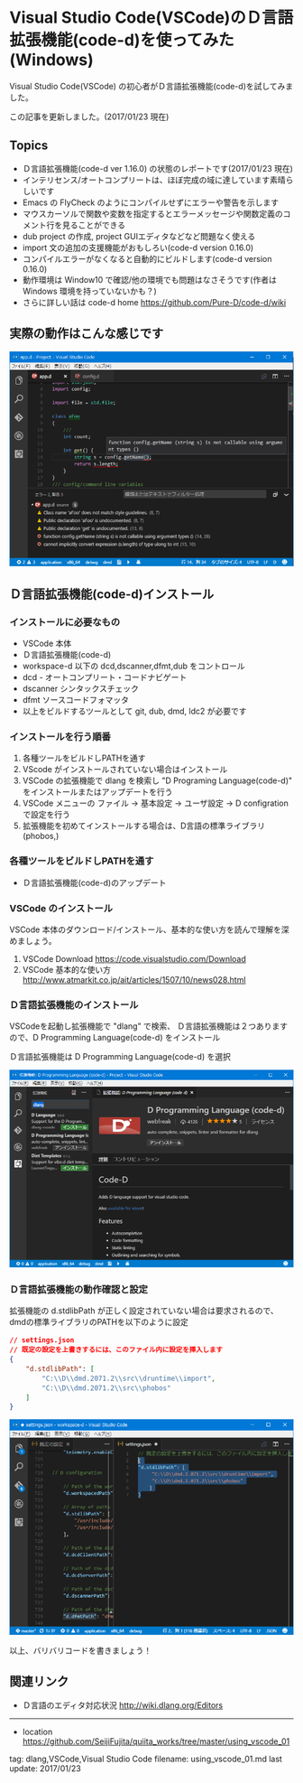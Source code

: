 # Visual Studio Code(VSCode)のＤ言語拡張機能(code-d)を使ってみた(Windows)

Visual Studio Code(VSCode) の初心者がＤ言語拡張機能(code-d)を試してみました。

この記事を更新しました。(2017/01/23 現在)

## Topics

- Ｄ言語拡張機能(code-d ver 1.16.0) の状態のレポートです(2017/01/23 現在)
- インテリセンス/オートコンプリートは、ほぼ完成の域に達しています素晴らしいです
- Emacs の FlyCheck のようにコンパイルせずにエラーや警告を示します
- マウスカーソルで関数や変数を指定するとエラーメッセージや関数定義のコメント行を見ることができる
- dub project の作成, project GUIエディタなどなど問題なく使える
- import 文の追加の支援機能がおもしろい(code-d version 0.16.0)
- コンパイルエラーがなくなると自動的にビルドします(code-d version 0.16.0)
- 動作環境は Window10 で確認/他の環境でも問題はなさそうです(作者はWindows 環境を持っていないかも？)
- さらに詳しい話は code-d home  https://github.com/Pure-D/code-d/wiki

## 実際の動作はこんな感じです
![vscode_dlang_intellisense.png](https://raw.githubusercontent.com/SeijiFujita/quiita_works/master/using_vscode_01/vscode_dlang_intellisense.png)

## Ｄ言語拡張機能(code-d)インストール


### インストールに必要なもの

- VSCode 本体
- Ｄ言語拡張機能(code-d)
- workspace-d 以下の dcd,dscanner,dfmt,dub をコントロール　
- dcd - オートコンプリート・コードナビゲート
- dscanner シンタックスチェック
- dfmt ソースコードフォマッタ
- 以上をビルドするツールとして git, dub, dmd, ldc2 が必要です


### インストールを行う順番 

1. 各種ツールをビルドしPATHを通す
1. VScode がインストールされていない場合はインストール
1. VSCode の拡張機能で dlang を検索し "D Programing Language(code-d)" をインストールまたはアップデートを行う
1. VSCode メニューの ファイル -> 基本設定 -> ユーザ設定 ->  D configration で設定を行う
1. 拡張機能を初めてインストールする場合は、D言語の標準ライブラリ(phobos,)


### 各種ツールをビルドしPATHを通す

- Ｄ言語拡張機能(code-d)のアップデート 

### VSCode のインストール 

VSCode 本体のダウンロード/インストール、基本的な使い方を読んで理解を深めましょう。

1. VSCode Download https://code.visualstudio.com/Download 
1. VSCode 基本的な使い方 http://www.atmarkit.co.jp/ait/articles/1507/10/news028.html


### Ｄ言語拡張機能のインストール 

VSCodeを起動し拡張機能で "dlang" で検索、 Ｄ言語拡張機能は２つありますので、D Programming Language(code-d) をインストール  

Ｄ言語拡張機能は D Programming Language(code-d) を選択


![vscode_dlang_ext.png](https://raw.githubusercontent.com/SeijiFujita/quiita_works/master/using_vscode_01/vscode_dlang_ext.png)


### Ｄ言語拡張機能の動作確認と設定

拡張機能の d.stdlibPath が正しく設定されていない場合は要求されるので、dmdの標準ライブラリのPATHを以下のように設定

```json:settings.json
// settings.json
// 既定の設定を上書きするには、このファイル内に設定を挿入します
{
    "d.stdlibPath": [
        "C:\\D\\dmd.2071.2\\src\\druntime\\import",
        "C:\\D\\dmd.2071.2\\src\\phobos"
    ]
}
```
  
![vscode_dlang_setting.png](https://raw.githubusercontent.com/SeijiFujita/quiita_works/master/using_vscode_01/vscode_dlang_setting.png)



以上、バリバリコードを書きましょう！

## 関連リンク

- Ｄ言語のエディタ対応状況 http://wiki.dlang.org/Editors

----

- location https://github.com/SeijiFujita/quiita_works/tree/master/using_vscode_01


tag: dlang,VSCode,Visual Studio Code
filename: using_vscode_01.md
last update: 2017/01/23

